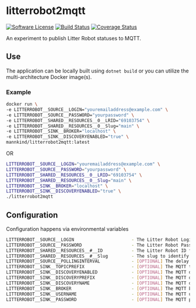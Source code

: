 # litterrobot2mqtt

[![Software
License](https://img.shields.io/badge/License-MIT-orange.svg?style=flat-square)](https://github.com/mannkind/litterrobot2mqtt/blob/master/LICENSE.md)
[![Build Status](https://github.com/mannkind/litterrobot2mqtt/workflows/Main%20Workflow/badge.svg)](https://github.com/mannkind/litterrobot2mqtt/actions)
[![Coverage Status](https://img.shields.io/codecov/c/github/mannkind/litterrobot2mqtt/master.svg)](http://codecov.io/github/mannkind/litterrobot2mqtt?branch=master)

An experiment to publish Litter Robot statuses to MQTT.

## Use

The application can be locally built using `dotnet build` or you can utilize the multi-architecture Docker image(s).

### Example

```bash
docker run \
-e LITTERROBOT__SOURCE__LOGIN="youremailaddress@example.com" \
-e LITTERROBOT__SOURCE__PASSWORD="yourpassword" \
-e LITTERROBOT__SHARED__RESOURCES__0__LRID="69103754" \
-e LITTERROBOT__SHARED__RESOURCES__0__Slug="main" \
-e LITTERROBOT__SINK__BROKER="localhost" \
-e LITTERROBOT__SINK__DISCOVERYENABLED="true" \
mannkind/litterrobot2mqtt:latest
```

OR

```bash
LITTERROBOT__SOURCE__LOGIN="youremailaddress@example.com" \
LITTERROBOT__SOURCE__PASSWORD="yourpassword" \
LITTERROBOT__SHARED__RESOURCES__0__LRID="69103754" \
LITTERROBOT__SHARED__RESOURCES__0__Slug="main" \
LITTERROBOT__SINK__BROKER="localhost" \
LITTERROBOT__SINK__DISCOVERYENABLED="true" \
./litterrobot2mqtt 
```


## Configuration

Configuration happens via environmental variables

```bash
LITTERROBOT__SOURCE__LOGIN                      - The Litter Robot Login
LITTERROBOT__SOURCE__PASSWORD                   - The Litter Robot Password
LITTERROBOT__SHARED__RESOURCES__#__ID           - The Litter Robot ID for a specific Litter Robot
LITTERROBOT__SHARED__RESOURCES__#__Slug         - The slug to identify the specific Litter Robot ID
LITTERROBOT__SOURCE__POLLINGINTERVAL            - [OPTIONAL] The delay between litter robot status lookups, defaults to "0.00:00:31"
LITTERROBOT__SINK__TOPICPREFIX                  - [OPTIONAL] The MQTT topic on which to publish the collection lookup results, defaults to "home/litterrobot"
LITTERROBOT__SINK__DISCOVERYENABLED             - [OPTIONAL] The MQTT discovery flag for Home Assistant, defaults to false
LITTERROBOT__SINK__DISCOVERYPREFIX              - [OPTIONAL] The MQTT discovery prefix for Home Assistant, defaults to "homeassistant"
LITTERROBOT__SINK__DISCOVERYNAME                - [OPTIONAL] The MQTT discovery name for Home Assistant, defaults to "litterrobot"
LITTERROBOT__SINK__BROKER                       - [OPTIONAL] The MQTT broker, defaults to "test.mosquitto.org"
LITTERROBOT__SINK__USERNAME                     - [OPTIONAL] The MQTT username, default to ""
LITTERROBOT__SINK__PASSWORD                     - [OPTIONAL] The MQTT password, default to ""
```

